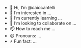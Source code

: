 - 👋 Hi, I’m @caiocantelli
- 👀 I’m interested in ...
- 🌱 I’m currently learning ...
- 💞️ I’m looking to collaborate on ...
- 📫 How to reach me ...
- 😄 Pronouns: ...
- ⚡ Fun fact: ...

<!---
caiocantelli/caiocantelli is a ✨ special ✨ repository because its `README.md` (this file) appears on your GitHub profile.
You can click the Preview link to take a look at your changes.
--->
